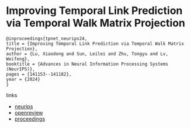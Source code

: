 # Improving Temporal Link Prediction via Temporal Walk Matrix Projection

```
@inproceedings{tpnet_neurips24,
title = {Improving Temporal Link Prediction via Temporal Walk Matrix Projection},
author = {Lu, Xiaodong and Sun, Leilei and Zhu, Tongyu and Lv, Weifeng},
booktitle = {Advances in Neural Information Processing Systems (NeurIPS)},
pages = {141153--141182},
year = {2024}
}
```

links
- [neurips](https://nips.cc/Conferences/2024/Schedule?showEvent=95017)
- [openreview](https://openreview.net/forum?id=Ti3ciyqlS3)
- [proceedings](https://papers.nips.cc//paper_files/paper/2024/hash/ff7bf6014f7826da531aa50f4538ee19-Abstract-Conference.html)
